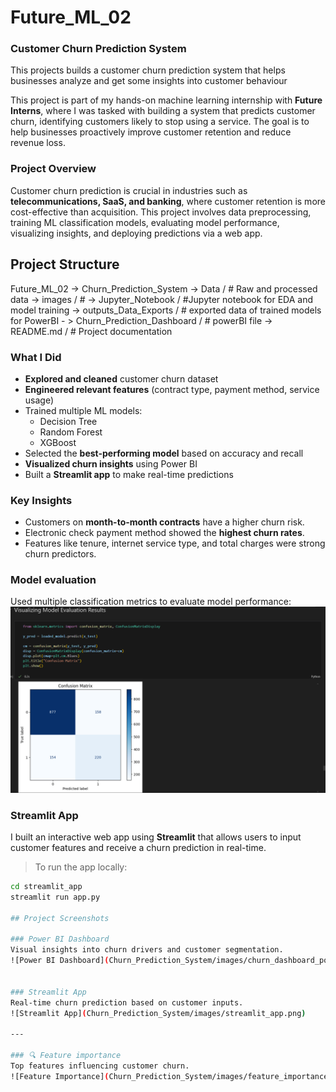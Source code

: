 # Future_ML_02

### Customer Churn Prediction System

This projects builds a customer churn prediction system that helps businesses analyze and get some insights into customer behaviour

This project is part of my hands-on machine learning internship with **Future Interns**, where I was tasked with building a system that predicts customer churn, identifying customers likely to stop using a service. The goal is to help businesses proactively improve customer retention and reduce revenue loss.

### Project Overview

Customer churn prediction is crucial in industries such as **telecommunications, SaaS, and banking**, where customer retention is more cost-effective than acquisition. This project involves data preprocessing, training ML classification models, evaluating model performance, visualizing insights, and deploying predictions via a web app.


## Project Structure
Future_ML_02 
    -> Churn_Prediction_System
        -> Data / # Raw and processed data
        -> images / # 
        -> Jupyter_Notebook / #Jupyter notebook for EDA and model training
        -> outputs_Data_Exports / # exported data of trained models for PowerBI
        - > Churn_Prediction_Dashboard / # powerBI file
    -> README.md / # Project documentation


### What I Did

- **Explored and cleaned** customer churn dataset
- **Engineered relevant features** (contract type, payment method, service usage)
- Trained multiple ML models:  
  -  Decision Tree  
  -  Random Forest  
  -  XGBoost
- Selected the **best-performing model** based on accuracy and recall
- **Visualized churn insights** using Power BI
- Built a **Streamlit app** to make real-time predictions

###  Key Insights

- Customers on **month-to-month contracts** have a higher churn risk.
- Electronic check payment method showed the **highest churn rates**.
- Features like tenure, internet service type, and total charges were strong churn predictors.

### Model evaluation

Used multiple classification metrics to evaluate model performance:
![Model Evaluation](Churn_Prediction_System/images/model_results.png)


### Streamlit App

I built an interactive web app using **Streamlit** that allows users to input customer features and receive a churn prediction in real-time.

> To run the app locally:
```bash
cd streamlit_app
streamlit run app.py

## Project Screenshots

### Power BI Dashboard
Visual insights into churn drivers and customer segmentation.
![Power BI Dashboard](Churn_Prediction_System/images/churn_dashboard_powerBI.png)


### Streamlit App
Real-time churn prediction based on customer inputs.
![Streamlit App](Churn_Prediction_System/images/streamlit_app.png)

---

### 🔍 Feature importance 
Top features influencing customer churn.
![Feature Importance](Churn_Prediction_System/images/feature_importance.png)

